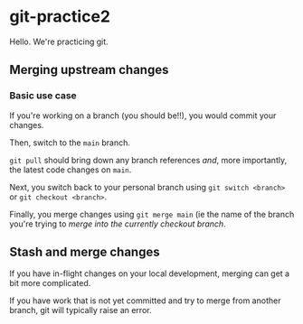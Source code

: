# git-practice2

Hello. We're practicing git.

## Merging upstream changes

### Basic use case

If you're working on a branch (you should be!!),
you would commit your changes. 

Then, switch to the `main` branch.

`git pull` should bring down any branch references *and*, more importantly, the latest code changes on `main`.

Next, you switch back to your personal branch using
`git switch <branch>` or `git checkout <branch>`.

Finally, you merge changes using `git merge main` (ie the name of the branch you're trying to *merge into the currently checkout branch*.


## Stash and merge changes

If you have in-flight changes on your local development,
merging can get a bit more complicated.

If you have work that is not yet committed and try to merge from another branch, git will typically raise an error.
